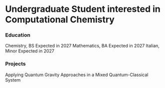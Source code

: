 # Undergraduate Student interested in Computational Chemistry

### Education
Chemistry, BS Expected in 2027
Mathematics, BA Expected in 2027
Italian, Minor Expected in 2027

### Projects
Applying Quantum Gravity Approaches in a Mixed Quantum-Classical System
